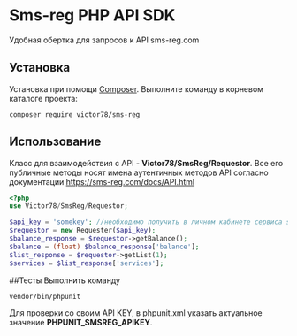 # Sms-reg PHP API SDK
Удобная обертка для запросов к API sms-reg.com

## Установка

Установка при помощи [Composer](https://getcomposer.org). Выполните команду в корневом каталоге проекта:

```
composer require victor78/sms-reg
```

## Использование

Класс для взаимодействия с API - **Victor78/SmsReg/Requestor**.
Все его публичные методы носят имена аутентичных методов API согласно документации https://sms-reg.com/docs/API.html

```php
<?php
use Victor78/SmsReg/Requestor;

$api_key = 'somekey'; //необходимо получить в личном кабинете сервиса sms-reg
$requestor = new Requester($api_key);
$balance_response = $requestor->getBalance();
$balance = (float) $balance_response['balance'];
$list_response = $requestor->getList(1);
$services = $list_response['services'];
```

##Тесты
Выполнить команду 
```
vendor/bin/phpunit
```
 
Для проверки со своим API KEY, в phpunit.xml указать актуальное значение **PHPUNIT_SMSREG_APIKEY**. 